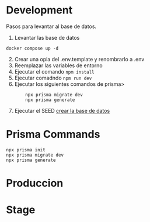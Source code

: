# Development
Pasos para levantar al base de datos.

1. Levantar las base de datos
```
docker compose up -d
```

2. Crear una opia del .env.template y renombrarlo a .env
3. Reemplazar las variables de entorno
4. Ejecutar el comando ```npm install ```
5. Ejecutar comadndo ```npm run dev```
6. Ejecutar los siguientes comandos de prisma>
    ``` 
        npx prisma migrate dev
        npx prisma generate
    ```
7. Ejecutar el SEED [crear la base de datos](localhost:3000/api/seed)





# Prisma Commands
````
npx prisma init
npx prisma migrate dev
npx prisma generate
````


# Produccion


# Stage